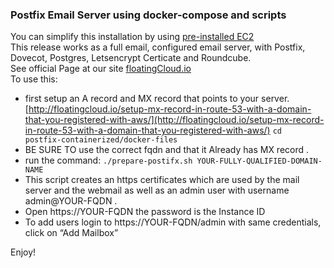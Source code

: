 ### Postfix Email Server using docker-compose and scripts
You can simplify this installation by using [pre-installed EC2 ](https://aws.amazon.com/marketplace/pp/B0797V545N/ref=_PTNR_github) </br>
This release works as a full email, configured email server, with Postfix, Dovecot, Postgres, Letsencrypt Certicate and Roundcube. </br>
See official Page at our site [floatingCloud.io](http://floatingcloud.io/mail-server-linux-postfix-using-mysql-tons-users/)</br>
To use this:</br>
- first setup an A record and MX record that points to your server.
[http://floatingcloud.io/setup-mx-record-in-route-53-with-a-domain-that-you-registered-with-aws/](http://floatingcloud.io/setup-mx-record-in-route-53-with-a-domain-that-you-registered-with-aws/)
`cd  postfix-containerized/docker-files`
- BE SURE TO use the correct fqdn and that it Already has MX record .
- run the command:
`./prepare-postifx.sh YOUR-FULLY-QUALIFIED-DOMAIN-NAME`
- This script creates an https certificates which are used by the mail server and the webmail as well as an admin user with username admin@YOUR-FQDN .
- Open https://YOUR-FQDN the password is the Instance ID
- To add users login to https://YOUR-FQDN/admin with same credentials, click on “Add Mailbox”

Enjoy!
